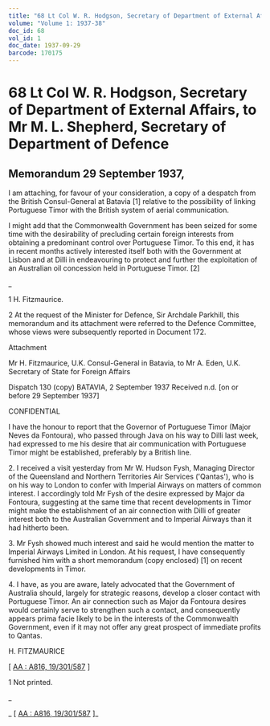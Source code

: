 ```yaml
---
title: "68 Lt Col W. R. Hodgson, Secretary of Department of External Affairs, to Mr M. L. Shepherd, Secretary of Department of Defence"
volume: "Volume 1: 1937-38"
doc_id: 68
vol_id: 1
doc_date: 1937-09-29
barcode: 170175
---
```


# 68 Lt Col W. R. Hodgson, Secretary of Department of External Affairs, to Mr M. L. Shepherd, Secretary of Department of Defence

## Memorandum 29 September 1937,

I am attaching, for favour of your consideration, a copy of a despatch from the British Consul-General at Batavia [1] relative to the possibility of linking Portuguese Timor with the British system of aerial communication.

I might add that the Commonwealth Government has been seized for some time with the desirability of precluding certain foreign interests from obtaining a predominant control over Portuguese Timor. To this end, it has in recent months actively interested itself both with the Government at Lisbon and at Dilli in endeavouring to protect and further the exploitation of an Australian oil concession held in Portuguese Timor. [2]

_

1 H. Fitzmaurice.

2 At the request of the Minister for Defence, Sir Archdale Parkhill, this memorandum and its attachment were referred to the Defence Committee, whose views were subsequently reported in Document 172.

Attachment

Mr H. Fitzmaurice, U.K. Consul-General in Batavia, to Mr A. Eden, U.K. Secretary of State for Foreign Affairs

Dispatch 130 (copy) BATAVIA, 2 September 1937 Received n.d. [on or before 29 September 1937]

CONFIDENTIAL

I have the honour to report that the Governor of Portuguese Timor (Major Neves da Fontoura), who passed through Java on his way to Dilli last week, had expressed to me his desire that air communication with Portuguese Timor might be established, preferably by a British line.

2\. I received a visit yesterday from Mr W. Hudson Fysh, Managing Director of the Queensland and Northern Territories Air Services ('Qantas'), who is on his way to London to confer with Imperial Airways on matters of common interest. I accordingly told Mr Fysh of the desire expressed by Major da Fontoura, suggesting at the same time that recent developments in Timor might make the establishment of an air connection with Dilli of greater interest both to the Australian Government and to Imperial Airways than it had hitherto been.

3\. Mr Fysh showed much interest and said he would mention the matter to Imperial Airways Limited in London. At his request, I have consequently furnished him with a short memorandum (copy enclosed) [1] on recent developments in Timor.

4\. I have, as you are aware, lately advocated that the Government of Australia should, largely for strategic reasons, develop a closer contact with Portuguese Timor. An air connection such as Major da Fontoura desires would certainly serve to strengthen such a contact, and consequently appears prima facie likely to be in the interests of the Commonwealth Government, even if it may not offer any great prospect of immediate profits to Qantas.

H. FITZMAURICE

[ [AA : A816, 19/301/587](http://www.naa.gov.au/cgi-bin/Search?O=I&Number=170175) ]

1 Not printed.

_

_ [ [AA : A816, 19/301/587](http://www.naa.gov.au/cgi-bin/Search?O=I&Number=170175) ]_
